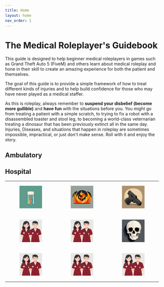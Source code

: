 ```yaml
---
title: Home
layout: home
nav_order: 1
---
```


# The Medical Roleplayer's Guidebook

This guide is designed to help beginner medical roleplayers in games such as Grand Theft Auto 5 (FiveM) and others learn about medical roleplay and hone in their skill to create an amazing experience for both the patient and themselves. 

The goal of this guide is to provide a simple framework of how to treat different kinds of injuries and to help build confidence for those who may have never played as a medical staffer.

As this is roleplay, always remember to **suspend your disbelief (become more gullible)** and **have fun** with the situations before you. You might go from treating a patient with a simple scratch, to trying to fix a robot with a disassembled toaster and stool leg, to becoming a world-class veternarian treating a dinosaur that has been previously extinct all in the same day. Injuries, Diseases, and situations that happen in roleplay are sometimes impossible, impractical, or just don't make sense. Roll with it and enjoy the story. 

## Ambulatory

## Hospital

<table>
<tbody>
<tr><td>
<a href="/docs/General/Medication.html"><figure class="image"> <img src="https://raw.githubusercontent.com/dangitrp/medical-rp-guide/main/assets/images/pills.jpg"></figure></a>
</td><td>
<a href="/docs/Hospital/Burns.html"><figure class="image"> <img src="https://raw.githubusercontent.com/dangitrp/medical-rp-guide/main/assets/images/fire.jpg"></figure></a>
</td><td>
<a href="/docs/Hospital/GSW.html"><figure class="image"> <img src="https://raw.githubusercontent.com/dangitrp/medical-rp-guide/main/assets/images/gsw.jpg"></figure></a>
</td></tr>
<tr><td>
<figure class="image"><img src="https://raw.githubusercontent.com/dangitrp/medical-rp-guide/main/assets/images/hospital.jpg"></figure>
</td><td>
<figure class="image"><img src="https://raw.githubusercontent.com/dangitrp/medical-rp-guide/main/assets/images/hospital.jpg"></figure>
</td><td>
<a href="/docs/Hospital/Skeletal.html"><figure class="image"> <img src="https://raw.githubusercontent.com/dangitrp/medical-rp-guide/main/assets/images/skeletal.jpg"></figure></a>
</td></tr>
<tr><td>
<figure class="image"><img src="https://raw.githubusercontent.com/dangitrp/medical-rp-guide/main/assets/images/hospital.jpg"></figure>
</td><td>
<figure class="image"><img src="https://raw.githubusercontent.com/dangitrp/medical-rp-guide/main/assets/images/hospital.jpg"></figure></td><td><figure class="image"><img src="https://raw.githubusercontent.com/dangitrp/medical-rp-guide/main/assets/images/hospital.jpg"></figure>
</td></tr>
</tbody>
</table>
